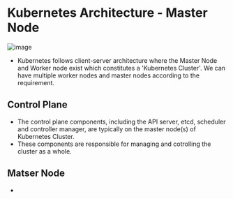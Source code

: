 # Kubernetes Architecture - Master Node

  ![image](https://github.com/user-attachments/assets/713306a5-c723-4343-bfc7-ac408a1e5889)

- Kubernetes follows client-server architecture where the Master Node and Worker node exist which constitutes a 'Kubernetes Cluster'. We can have multiple worker nodes and master nodes according to the requirement.
## Control Plane
- The control plane components, including the API server, etcd, scheduler and controller manager, are typically on the master node(s) of Kubernetes Cluster.
- These components are responsible for managing and cotrolling the cluster as a whole.

## Matser Node
  - 
